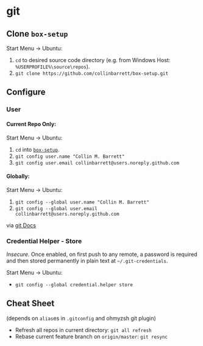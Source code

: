 # git

## Clone `box-setup`

Start Menu -> Ubuntu:
 1. `cd` to desired source code directory (e.g. from Windows Host: `%USERPROFILE%\source\repos`).
 2. `git clone https://github.com/collinbarrett/box-setup.git`

## Configure

### User

#### Current Repo Only:

Start Menu -> Ubuntu:
 1. `cd` into [`box-setup`](https://github.com/collinbarrett/box-setup).
 2. `git config user.name "Collin M. Barrett"`
 3. `git config user.email collinbarrett@users.noreply.github.com`

#### Globally:

Start Menu -> Ubuntu:
 1. `git config --global user.name "Collin M. Barrett"`
 2. `git config --global user.email collinbarrett@users.noreply.github.com`

via [git Docs](https://git-scm.com/book/en/v2/Getting-Started-First-Time-Git-Setup#_your_identity)

### Credential Helper - Store

_Insecure._ Once enabled, on first push to any remote, a password is required and then stored permanently in plain text at `~/.git-credentials`.

Start Menu -> Ubuntu:
 - `git config --global credential.helper store`

## Cheat Sheet
(depends on `alias`es in `.gitconfig` and ohmyzsh git plugin)

 - Refresh all repos in current directory: `git all refresh`
 - Rebase current feature branch on `origin/master`: `git resync`
